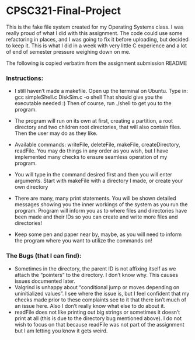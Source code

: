 # CPSC321-Final-Project

This is the fake file system created for my Operating Systems class. I was really proud of what I did with this assignment. 
The code could use some refactoring in places, and I was going to fix it before uploading, but decided to keep it.
This is what I did in a week with very little C experience and a lot of end of semester pressure weighing down on me.

The following is copied verbatim from the assignment submission README

### Instructions:


- I still haven’t made a makefile. Open up the terminal on Ubuntu. Type in: gcc simpleShell.c DiskSim.c -o shell
That should give you the executable needed :) Then of course, run ./shell to get you to the program.


- The program will run on its own at first, creating a partition, a root directory and two children root directories, that will also contain files.
Then the user may do as they like.


- Available commands: writeFile, deleteFile, makeFile, createDirectory, readFile. You may do things in any order as you wish,
but I have implemented many checks to ensure seamless operation of my program.


- You will type in the command desired first and then you will enter arguments. Start with makeFile with a directory I made, or create your own directory


- There are many, many print statements. You will be shown detailed messages showing you the inner workings of the system as you run the program. 
Program will inform you as to where files and directories have been made and their IDs so you can create and write more files and directories!


- Keep some pen and paper near by, maybe, as you will need to inform the program where you want to utilize the commands on!

### The Bugs (that I can find):

- Sometimes in the directory, the parent ID is not affixing itself as we attach the “pointers” to the directory. I don’t know why. This causes issues 
documented later.
- Valgrind is unhappy about “conditional jump or moves depending on uninitialized values”. I see where the issue is, but I feel confident that my 
checks made prior to these complaints see to it that there isn’t much of an issue here. Also I don’t really know what else to do about it.
- readFile does not like printing out big strings or sometimes it doesn’t print at all (this is due to the directory bug mentioned above). 
I do not wish to focus on that because readFile was not part of the assignment but I am letting you know it gets weird.
